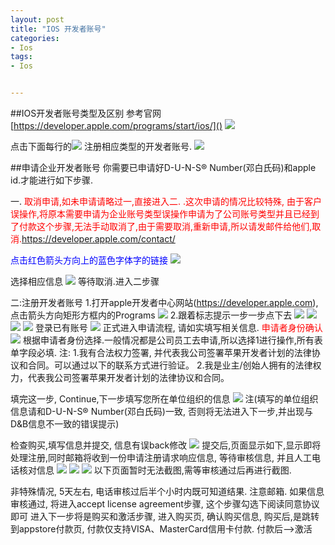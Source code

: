 ```yaml
---
layout: post
title: "IOS 开发者账号"
categories:
- Ios
tags:
- Ios


---
```


##IOS开发者账号类型及区别
参考官网
[https://developer.apple.com/programs/start/ios/]()
![](http://xjliao-images.qiniudn.com/compare_programs.png)

点击下面每行的![](http://xjliao-images.qiniudn.com/enroll_now.jpg) 注册相应类型的开发者账号.
![](http://xjliao-images.qiniudn.com/choosing_an_ios_developer_program.jpg)

##申请企业开发者账号
你需要已申请好D-U-N-S® Number(邓白氏码)和apple id.才能进行如下步骤.

一. <font color=red>取消申请,如未申请请略过一,直接进入二.
.这次申请的情况比较特殊, 由于客户误操作,将原本需要申请为企业账号类型误操作申请为了公司账号类型并且已经到了付款这个步骤,无法手动取消了,由于需要取消,重新申请,所以请发邮件给他们,取消.https://developer.apple.com/contact/</font>

<font color=blue>点击红色箭头方向上的蓝色字体字的链接</font>
![](http://xjliao-images.qiniudn.com/apple_developer_contact.jpg)

选择相应信息
![](http://xjliao-images.qiniudn.com/099BEDED-3523-44CF-BED2-735719B614D8.jpg)
等待取消.进入二步骤

二:注册开发者账号
1.打开apple开发者中心网站(https://developer.apple.com), 点击箭头方向矩形方框内的Programs
![](http://xjliao-images.qiniudn.com/A187F79B-5693-473C-AE39-FF82BFFA3429.jpg)
2.跟着标志提示一步一步点下去
![](http://xjliao-images.qiniudn.com/E60AF95D-C308-47BF-926B-245C04A90A6B.jpg)
![](http://xjliao-images.qiniudn.com/017F6CCB-FA90-4611-928F-A69B4ABF4094.jpg)
![](http://xjliao-images.qiniudn.com/D636566E-D308-4244-B58A-8D446BC994F2.jpg)
![](http://xjliao-images.qiniudn.com/1DB1AC01-3ABD-4336-826F-733FDAFD0310.jpg)
登录已有账号
![](http://xjliao-images.qiniudn.com/1E085225-7B1F-4CD6-8326-B3DC3EF6BA2A.jpg)
正式进入申请流程, 请如实填写相关信息.
<font color=red>申请者身份确认</font>
![](http://xjliao-images.qiniudn.com/234B6735-BA18-44DA-A160-D9CFE34CC243.jpg)
根据申请者身份选择.一般情况都是公司员工去申请,所以选择1进行操作,所有表单字段必填.
注: 1.我有合法权力签署, 并代表我公司签署苹果开发者计划的法律协议和合同。可以通过以下的联系方式进行验证。
2.我是业主/创始人拥有的法律权力，代表我公司签署苹果开发者计划的法律协议和合同。

填完这一步, Continue,下一步填写您所在单位组织的信息
![](http://xjliao-images.qiniudn.com/67FDD6FA-F575-4AEE-8DAD-521F88FFEC1F.jpg)
注(填写的单位组织信息请和D-U-N-S® Number(邓白氏码)一致, 否则将无法进入下一步,并出现与D&B信息不一致的错误提示)

检查购买,填写信息并提交, 信息有误back修改
![](http://xjliao-images.qiniudn.com/941610FB-8F5B-48FE-8D01-0E48D38538FD.jpg)
提交后,页面显示如下,显示即将处理注册,同时邮箱将收到一份申请注册请求响应信息, 等待审核信息, 并且人工电话核对信息
![](http://xjliao-images.qiniudn.com/FF433CB5-4158-476D-B1FE-8A539F666A19.jpg)
![](http://xjliao-images.qiniudn.com/BB206D1E-27E7-40C4-A728-4EEC500F5AA3.jpg)
![](http://xjliao-images.qiniudn.com/8F045524-D19F-4264-B271-B0D7B9428EB0.jpg)
以下页面暂时无法截图,需等审核通过后再进行截图.

非特殊情况, 5天左右, 电话审核过后半个小时内既可知道结果. 注意邮箱.
如果信息审核通过, 将进入accept license agreement步骤, 这个步骤勾选下阅读同意协议即可
进入下一步将是购买和激活步骤,
进入购买页, 确认购买信息,  购买后,是跳转到appstore付款页,  付款仅支持VISA、MasterCard信用卡付款.
付款后——>激活

